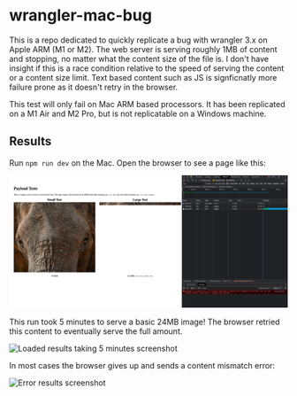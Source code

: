 # wrangler-mac-bug
This is a repo dedicated to quickly replicate a bug with wrangler 3.x on Apple ARM (M1 or M2). The web server is serving roughly 1MB of content and stopping, no matter what the content size of the file is. I don't have insight if this is a race condition relative to the speed of serving the content or a content size limit. Text based content such as JS is signficnatly more failure prone as it doesn't retry in the browser.

This test will only fail on Mac ARM based processors. It has been replicated on a M1 Air and M2 Pro, but is not replicatable on a Windows machine.

## Results

Run `npm run dev` on the Mac. Open the browser to see a page like this:

![Initial progress screenshot](/screenshots/initial.png)

This run took 5 minutes to serve a basic 24MB image! The browser retried this content to eventually serve the full amount.

![Loaded results taking 5 minutes screenshot](/screenshots/retries.png)

In most cases the browser gives up and sends a content mismatch error:

![Error results screenshot](/screenshots/retries.png)

